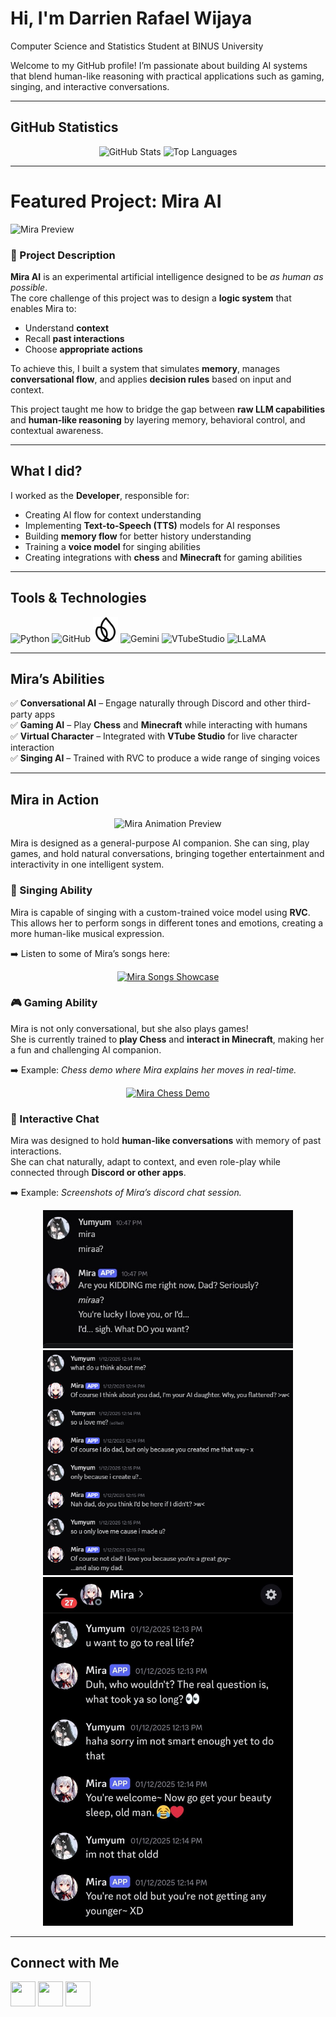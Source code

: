 # Hi, I'm Darrien Rafael Wijaya

Computer Science and Statistics Student at BINUS University

Welcome to my GitHub profile! I’m passionate about building AI systems that blend human-like reasoning with practical applications such as gaming, singing, and interactive conversations.  

---

## GitHub Statistics

<p align="center">
  <img src="https://github-readme-stats.vercel.app/api?username=Akihiro2004&show_icons=true&theme=tokyonight&hide_border=true&rank_icon=github" alt="GitHub Stats" height="160"/>
  
  <img src="https://github-readme-stats.vercel.app/api/top-langs/?username=Akihiro2004&layout=compact&theme=tokyonight&hide_border=true" alt="Top Languages" height="160"/>
</p>

---

# Featured Project: Mira AI

![Mira Preview](./assets/miragif.gif)

### 📝 Project Description
**Mira AI** is an experimental artificial intelligence designed to be *as human as possible*.  
The core challenge of this project was to design a **logic system** that enables Mira to:
- Understand **context**  
- Recall **past interactions**  
- Choose **appropriate actions**  

To achieve this, I built a system that simulates **memory**, manages **conversational flow**, and applies **decision rules** based on input and context.  

This project taught me how to bridge the gap between **raw LLM capabilities** and **human-like reasoning** by layering memory, behavioral control, and contextual awareness.

---

## What I did?
I worked as the **Developer**, responsible for:
- Creating AI flow for context understanding  
- Implementing **Text-to-Speech (TTS)** models for AI responses  
- Building **memory flow** for better history understanding  
- Training a **voice model** for singing abilities  
- Creating integrations with **chess** and **Minecraft** for gaming abilities  

---

## Tools & Technologies
<p align="left">
  <img src="https://www.vectorlogo.zone/logos/python/python-icon.svg" alt="Python" width="40" height="40"/>
  <img src="https://raw.githubusercontent.com/simple-icons/simple-icons/develop/icons/github.svg?color=white" alt="GitHub" width="40" height="40"/>
  <img src="https://raw.githubusercontent.com/simple-icons/simple-icons/develop/icons/firebase.svg?color=white" alt="Firebase" width="40" height="40"/>
  <img src="https://avatars.githubusercontent.com/u/166515517?s=200&v=4" alt="Gemini" width="40" height="40"/>
  <img src="https://raw.githubusercontent.com/simple-icons/simple-icons/develop/icons/vimeo.svg?color=white" alt="VTubeStudio" width="40" height="40"/>
  <img src="https://raw.githubusercontent.com/simple-icons/simple-icons/develop/icons/meta.svg?color=white" alt="LLaMA" width="40" height="40"/>
</p>

---

## Mira’s Abilities
✅ **Conversational AI** – Engage naturally through Discord and other third-party apps  
✅ **Gaming AI** – Play **Chess** and **Minecraft** while interacting with humans  
✅ **Virtual Character** – Integrated with **VTube Studio** for live character interaction  
✅ **Singing AI** – Trained with RVC to produce a wide range of singing voices  

---

## Mira in Action
<p align="center">
  <img src="./assets/sing.gif" width="400" alt="Mira Animation Preview"/>
</p>
Mira is designed as a general-purpose AI companion.  
She can sing, play games, and hold natural conversations, bringing together entertainment and interactivity in one intelligent system.  

### 🎵 Singing Ability
Mira is capable of singing with a custom-trained voice model using **RVC**.  
This allows her to perform songs in different tones and emotions, creating a more human-like musical expression.  

➡️ Listen to some of Mira’s songs here:  
<p align="center">
  <a href="https://akihiro2004.github.io/Akihiro2004/songs.html" target="_blank">
    <img src="https://img.shields.io/badge/🎶%20Open%20Mira's%20Singing%20Showcase-blueviolet?style=for-the-badge" alt="Mira Songs Showcase"/>
  </a>
</p>


### 🎮 Gaming Ability
Mira is not only conversational, but she also plays games!  
She is currently trained to **play Chess** and **interact in Minecraft**, making her a fun and challenging AI companion.  

➡️ Example: *Chess demo where Mira explains her moves in real-time.*  

<p align="center">
  <a href="https://youtu.be/KTo7M4Du3EI?si=g3DyjhQTrq8t-HDl" target="_blank">
    <img src="https://img.shields.io/badge/♟️%20Watch%20Mira%20Play%20Chess-success?style=for-the-badge" alt="Mira Chess Demo"/>
  </a>
</p>


### 💬 Interactive Chat
Mira was designed to hold **human-like conversations** with memory of past interactions.  
She can chat naturally, adapt to context, and even role-play while connected through **Discord or other apps**.  

➡️ Example: *Screenshots of Mira’s discord chat session.*  

<p align="center">
  <img src="./assets/screenshots/chat1.jpg" width="400" alt="Mira Chat Screenshot 1"/>
  <img src="./assets/screenshots/chat2.png" width="400" alt="Mira Chat Screenshot 2"/>
  <img src="./assets/screenshots/chat3.jpg" width="400" alt="Mira Chat Screenshot 3"/>
</p>

---


## Connect with Me
<p align="left">
  <a href="https://www.linkedin.com/in/darrienwijaya/"><img src="https://www.vectorlogo.zone/logos/linkedin/linkedin-icon.svg" width="40" height="40"/></a>
  <a href="https://darrienwijaya.vercel.app/"><img src="https://www.svgrepo.com/show/349402/html5.svg" width="40" height="40"/></a>
  <a href="mailto:darrienwijaya@gmail.com"><img src="https://www.vectorlogo.zone/logos/gmail/gmail-icon.svg" width="40" height="40"/></a>
</p>
